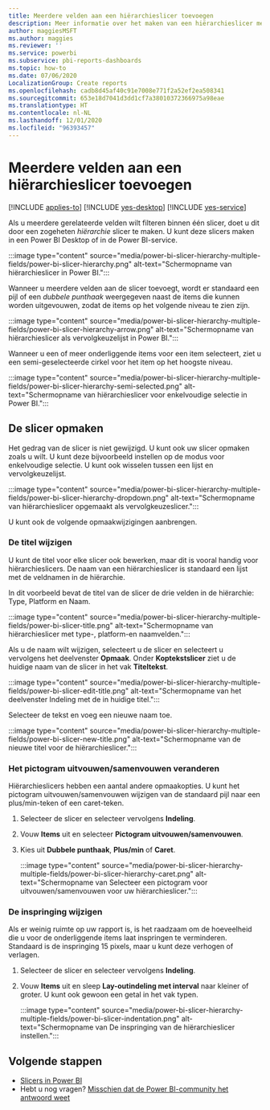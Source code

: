 ```yaml
---
title: Meerdere velden aan een hiërarchieslicer toevoegen
description: Meer informatie over het maken van een hiërarchieslicer met meerdere velden in een hiërarchie.
author: maggiesMSFT
ms.author: maggies
ms.reviewer: ''
ms.service: powerbi
ms.subservice: pbi-reports-dashboards
ms.topic: how-to
ms.date: 07/06/2020
LocalizationGroup: Create reports
ms.openlocfilehash: cadb8d45af40c91e7008e771f2a52ef2ea508341
ms.sourcegitcommit: 653e18d7041d3dd1cf7a38010372366975a98eae
ms.translationtype: HT
ms.contentlocale: nl-NL
ms.lasthandoff: 12/01/2020
ms.locfileid: "96393457"
---
```

# <a name="add-multiple-fields-to-a-hierarchy-slicer"></a>Meerdere velden aan een hiërarchieslicer toevoegen

[!INCLUDE [applies-to](../includes/applies-to.md)] [!INCLUDE [yes-desktop](../includes/yes-desktop.md)] [!INCLUDE [yes-service](../includes/yes-service.md)]

Als u meerdere gerelateerde velden wilt filteren binnen één slicer, doet u dit door een zogeheten *hiërarchie* slicer te maken. U kunt deze slicers maken in een Power BI Desktop of in de Power BI-service.

:::image type="content" source="media/power-bi-slicer-hierarchy-multiple-fields/power-bi-slicer-hierarchy.png" alt-text="Schermopname van hiërarchieslicer in Power BI.":::

Wanneer u meerdere velden aan de slicer toevoegt, wordt er standaard een pijl of een *dubbele punthaak* weergegeven naast de items die kunnen worden uitgevouwen, zodat de items op het volgende niveau te zien zijn.

:::image type="content" source="media/power-bi-slicer-hierarchy-multiple-fields/power-bi-slicer-hierarchy-arrow.png" alt-text="Schermopname van hiërarchieslicer als vervolgkeuzelijst in Power BI.":::
 
 
Wanneer u een of meer onderliggende items voor een item selecteert, ziet u een semi-geselecteerde cirkel voor het item op het hoogste niveau.
 
:::image type="content" source="media/power-bi-slicer-hierarchy-multiple-fields/power-bi-slicer-hierarchy-semi-selected.png" alt-text="Schermopname van hiërarchieslicer voor enkelvoudige selectie in Power BI.":::

## <a name="format-the-slicer"></a>De slicer opmaken

Het gedrag van de slicer is niet gewijzigd. U kunt ook uw slicer opmaken zoals u wilt. U kunt deze bijvoorbeeld instellen op de modus voor enkelvoudige selectie. U kunt ook wisselen tussen een lijst en vervolgkeuzelijst. 

:::image type="content" source="media/power-bi-slicer-hierarchy-multiple-fields/power-bi-slicer-hierarchy-dropdown.png" alt-text="Schermopname van hiërarchieslicer opgemaakt als vervolgkeuzeslicer.":::

U kunt ook de volgende opmaakwijzigingen aanbrengen.

### <a name="change-the-title"></a>De titel wijzigen

U kunt de titel voor elke slicer ook bewerken, maar dit is vooral handig voor hiërarchieslicers. De naam van een hiërarchieslicer is standaard een lijst met de veldnamen in de hiërarchie.

In dit voorbeeld bevat de titel van de slicer de drie velden in de hiërarchie: Type, Platform en Naam.

:::image type="content" source="media/power-bi-slicer-hierarchy-multiple-fields/power-bi-slicer-title.png" alt-text="Schermopname van hiërarchieslicer met type-, platform-en naamvelden.":::

Als u de naam wilt wijzigen, selecteert u de slicer en selecteert u vervolgens het deelvenster **Opmaak**. Onder **Koptekstslicer** ziet u de huidige naam van de slicer in het vak **Titeltekst**.

:::image type="content" source="media/power-bi-slicer-hierarchy-multiple-fields/power-bi-slicer-edit-title.png" alt-text="Schermopname van het deelvenster Indeling met de in huidige titel.":::

Selecteer de tekst en voeg een nieuwe naam toe.

:::image type="content" source="media/power-bi-slicer-hierarchy-multiple-fields/power-bi-slicer-new-title.png" alt-text="Schermopname van de nieuwe titel voor de hiërarchieslicer.":::


### <a name="change-the-expandcollapse-icon"></a>Het pictogram uitvouwen/samenvouwen veranderen

Hiërarchieslicers hebben een aantal andere opmaakopties. U kunt het pictogram uitvouwen/samenvouwen wijzigen van de standaard pijl naar een plus/min-teken of een caret-teken.

1. Selecteer de slicer en selecteer vervolgens **Indeling**.
1. Vouw **Items** uit en selecteer **Pictogram uitvouwen/samenvouwen**.
1. Kies uit **Dubbele punthaak**, **Plus/min** of **Caret**.
 
    :::image type="content" source="media/power-bi-slicer-hierarchy-multiple-fields/power-bi-slicer-hierarchy-caret.png" alt-text="Schermopname van Selecteer een pictogram voor uitvouwen/samenvouwen voor uw hiërarchieslicer.":::
 
### <a name="change-the-indentation"></a>De inspringing wijzigen

Als er weinig ruimte op uw rapport is, is het raadzaam om de hoeveelheid die u voor de onderliggende items laat inspringen te verminderen. Standaard is de inspringing 15 pixels, maar u kunt deze verhogen of verlagen. 

1. Selecteer de slicer en selecteer vervolgens **Indeling**.
1. Vouw **Items** uit en sleep **Lay-outindeling met interval** naar kleiner of groter. U kunt ook gewoon een getal in het vak typen.

    :::image type="content" source="media/power-bi-slicer-hierarchy-multiple-fields/power-bi-slicer-indentation.png" alt-text="Schermopname van De inspringing van de hiërarchieslicer instellen.":::

## <a name="next-steps"></a>Volgende stappen

- [Slicers in Power BI](../visuals/power-bi-visualization-slicers.md)
- Hebt u nog vragen? [Misschien dat de Power BI-community het antwoord weet](https://community.powerbi.com/)